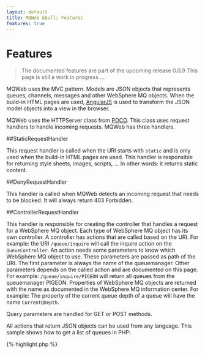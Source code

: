```yaml
---
layout: default
title: MQWeb &bull; Features
features: true
---
```

Features
========

> The documented features are part of the upcoming release 0.0.9
> This page is still a work in progress ...

MQWeb uses the MVC pattern. Models are JSON objects that represents queues,
channels, messages and other WebSphere MQ objects. When the build-in HTML pages 
are used, [AngularJS](http://angularjs.org) is used to transform the JSON model 
objects into a view in the browser. 

MQWeb uses the HTTPServer class from [POCO](http://www.pocoproject.org). 
This class uses request handlers to handle incoming requests. MQWeb has three 
handlers.

##StaticRequestHandler

This request handler is called when the URI starts with `static` and is only
used when the build-in HTML pages are used. This handler is responsible for
returning style sheets, images, scripts, ... In other words: it returns static
content.

##DenyRequestHandler

This handler is called when MQWeb detects an incoming request that needs to
be blocked. It will always return 403 Forbidden.
  
##ControllerRequestHandler

This handler is responsible for creating the controller that handles a request
for a WebSphere MQ object. Each type of WebSphere MQ object has its own
controller. A controller has actions that are called based on the URI. For
example: the URI `/queue/inquire` will call the inquire action on the 
`QueueController`. An action needs some parameters to know which
WebSphere MQ object to use. These parameters are passed as path of the URI.
The first parameter is always the name of the queuemanager. Other parameters 
depends on the called action and are documented on this page. For example: 
`/queue/inquire/PIGEON` will return all queues from the queuemanager PIGEON. 
Properties of WebSphere MQ objects are returned with the name as documented 
in the WebSphere MQ information center. For example: The property of the 
current queue depth of a queue will have the name `CurrentQDepth`.

Query parameters are handled for GET or POST methods.

All actions that return JSON objects can be used from any language. This sample 
shows how to get a list of queues in PHP:

{% highlight php %}
   <?php
        $url = "http://localhost:8081/queue/inquire/PIGEON";
        $curl = curl_init();
        curl_setopt($curl, CURLOPT_URL, $url);
        curl_setopt($curl, CURLOPT_HEADER, false);
        curl_setopt($curl, CURLOPT_RETURNTRANSFER, 1);
        curl_setopt($curl, CURLOPT_HTTP_VERSION, CURL_HTTP_VERSION_1_1);
        $response = curl_exec($curl);
        echo $response;
        $data=json_decode($response, true);
{% endhighlight %}

or in Python

{% highlight python %}
        conn = httplib.HTTPConnection('localhost', 8081)
        conn.request('GET', '/queue/inquire/PIGEON')
        res = conn.getresponse()
        data = json.loads(res.read())
{% endhighlight %}

The following table lists all available controllers.

|Controller|URI path|
|----------|--------|
|[QueueManagerController](features/qmgr.html)|qmgr|
|[QueueController](features/queue.html)|queue|

